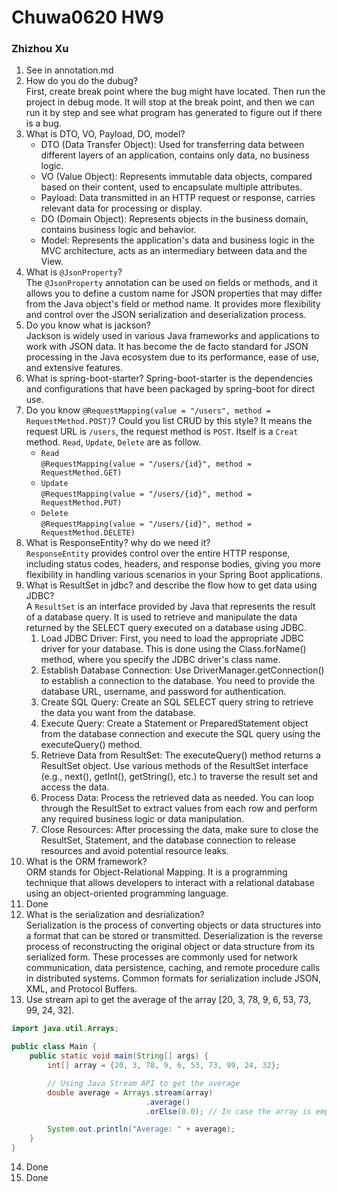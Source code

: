 # Chuwa0620 HW9  
### Zhizhou Xu

1. See in annotation.md  
2. How do you do the dubug?  
First, create break point where the bug might have located. Then run the project in debug mode. It will stop at the break point, and then we can run it by step and see what program has generated to figure out if there is a bug.  
3. What is DTO, VO, Payload, DO, model?  
    - DTO (Data Transfer Object): Used for transferring data between different layers of an application, contains only data, no business logic.
    - VO (Value Object): Represents immutable data objects, compared based on their content, used to encapsulate multiple attributes.
    - Payload: Data transmitted in an HTTP request or response, carries relevant data for processing or display.
    - DO (Domain Object): Represents objects in the business domain, contains business logic and behavior.
    - Model: Represents the application's data and business logic in the MVC architecture, acts as an intermediary between data and the View.
4. What is `@JsonProperty`?  
   The `@JsonProperty` annotation can be used on fields or methods, and it allows you to define a custom name for JSON properties that may differ from the Java object's field or method name. It provides more flexibility and control over the JSON serialization and deserialization process.
5. Do you know what is jackson?  
   Jackson is widely used in various Java frameworks and applications to work with JSON data. It has become the de facto standard for JSON processing in the Java ecosystem due to its performance, ease of use, and extensive features.
6. What is spring-boot-starter?
Spring-boot-starter is the dependencies and configurations that have been packaged by spring-boot for direct use.  
7. Do you know `@RequestMapping(value = "/users", method = RequestMethod.POST)`? Could you list CRUD by this style?
It means the request URL is `/users`, the request method is `POST`. Itself is a `Creat` method. `Read`, `Update`, `Delete` are as follow.  
   - `Read`  
     `@RequestMapping(value = "/users/{id}", method = RequestMethod.GET)`  
   - `Update`  
     `@RequestMapping(value = "/users/{id}", method = RequestMethod.PUT)`  
   - `Delete`  
     `@RequestMapping(value = "/users/{id}", method = RequestMethod.DELETE)`  
8. What is ResponseEntity? why do we need it?  
   `ResponseEntity` provides control over the entire HTTP response, including status codes, headers, and response bodies, giving you more flexibility in handling various scenarios in your Spring Boot applications.  
9. What is ResultSet in jdbc? and describe the flow how to get data using JDBC?  
   A `ResultSet` is an interface provided by Java that represents the result of a database query. It is used to retrieve and manipulate the data returned by the SELECT query executed on a database using JDBC.  
   1. Load JDBC Driver: First, you need to load the appropriate JDBC driver for your database. This is done using the Class.forName() method, where you specify the JDBC driver's class name.  
   2. Establish Database Connection: Use DriverManager.getConnection() to establish a connection to the database. You need to provide the database URL, username, and password for authentication. 
   3. Create SQL Query: Create an SQL SELECT query string to retrieve the data you want from the database. 
   4. Execute Query: Create a Statement or PreparedStatement object from the database connection and execute the SQL query using the executeQuery() method. 
   5. Retrieve Data from ResultSet: The executeQuery() method returns a ResultSet object. Use various methods of the ResultSet interface (e.g., next(), getInt(), getString(), etc.) to traverse the result set and access the data. 
   6. Process Data: Process the retrieved data as needed. You can loop through the ResultSet to extract values from each row and perform any required business logic or data manipulation. 
   7. Close Resources: After processing the data, make sure to close the ResultSet, Statement, and the database connection to release resources and avoid potential resource leaks.  
10. What is the ORM framework?  
    ORM stands for Object-Relational Mapping. It is a programming technique that allows developers to interact with a relational database using an object-oriented programming language.  
11. Done  
12. What is the serialization and desrialization?  
    Serialization is the process of converting objects or data structures into a format that can be stored or transmitted. Deserialization is the reverse process of reconstructing the original object or data structure from its serialized form. These processes are commonly used for network communication, data persistence, caching, and remote procedure calls in distributed systems. Common formats for serialization include JSON, XML, and Protocol Buffers.  
13. Use stream api to get the average of the array [20, 3, 78, 9, 6, 53, 73, 99, 24, 32].  
   ```java
   import java.util.Arrays;
   
   public class Main {
       public static void main(String[] args) {
           int[] array = {20, 3, 78, 9, 6, 53, 73, 99, 24, 32};
   
           // Using Java Stream API to get the average
           double average = Arrays.stream(array)
                                 .average()
                                 .orElse(0.0); // In case the array is empty
   
           System.out.println("Average: " + average);
       }
   }
   ```  
14. Done  
15. Done